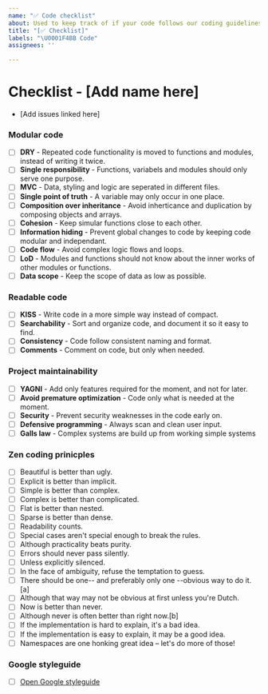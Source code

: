 ```yaml
---
name: "✅ Code checklist"
about: Used to keep track of if your code follows our coding guidelines
title: "[✅ Checklist]"
labels: "\U0001F4BB Code"
assignees: ''

---
```


# Checklist - [Add name here]
- [Add issues linked here]

### Modular code
- [ ] **DRY** - Repeated code functionality is moved to functions and modules, instead of writing it twice.
- [ ] **Single responsibility** - Functions, variabels and modules should only serve one purpose.
- [ ] **MVC** - Data, styling and logic are seperated in different files.
- [ ] **Single point of truth** - A variable may only occur in one place.
- [ ] **Composition over inheritance** - Avoid inherticance and duplication by composing objects and arrays.
- [ ] **Cohesion** - Keep simular functions close to each other.
- [ ] **Information hiding** - Prevent global changes to code by keeping code modular and independant.
- [ ] **Code flow** - Avoid complex logic flows and loops.
- [ ] **LoD** - Modules and functions should not know about the inner works of other modules or functions.
- [ ] **Data scope** - Keep the scope of data as low as possible.

### Readable code
- [ ] **KISS** - Write code in a more simple way instead of compact.
- [ ] **Searchability** - Sort and organize code, and document it so it easy to find.
- [ ] **Consistency** - Code follow consistent naming and format.
- [ ] **Comments** - Comment on code, but only when needed.

### Project maintainability
- [ ] **YAGNI** - Add only features required for the moment, and not for later.
- [ ] **Avoid premature optimization** - Code only what is needed at the moment.
- [ ] **Security** - Prevent security weaknesses in the code early on.
- [ ] **Defensive programming** - Always scan and clean user input.
- [ ] **Galls law** - Complex systems are build up from working simple systems

### Zen coding prinicples
- [ ] Beautiful is better than ugly.
- [ ] Explicit is better than implicit.
- [ ] Simple is better than complex.
- [ ] Complex is better than complicated.
- [ ] Flat is better than nested.
- [ ] Sparse is better than dense.
- [ ] Readability counts.
- [ ] Special cases aren't special enough to break the rules.
- [ ] Although practicality beats purity.
- [ ] Errors should never pass silently.
- [ ] Unless explicitly silenced.
- [ ] In the face of ambiguity, refuse the temptation to guess.
- [ ] There should be one-- and preferably only one --obvious way to do it.[a]
- [ ] Although that way may not be obvious at first unless you're Dutch.
- [ ] Now is better than never.
- [ ] Although never is often better than right now.[b]
- [ ] If the implementation is hard to explain, it's a bad idea.
- [ ] If the implementation is easy to explain, it may be a good idea.
- [ ] Namespaces are one honking great idea – let's do more of those!

### Google styleguide
- [ ] [Open Google styleguide](https://google.github.io/styleguide/)
